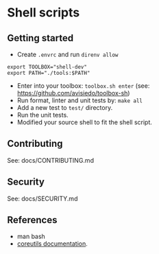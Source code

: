 # Shell scripts

## Getting started

- Create `.envrc` and run `direnv allow`

```shell
export TOOLBOX="shell-dev"
export PATH="./tools:$PATH"
```

- Enter into your toolbox: `toolbox.sh enter` (see: https://github.com/avisiedo/toolbox-sh)
- Run format, linter and unit tests by: `make all`
- Add a new test to `test/` directory.
- Run the unit tests.
- Modified your source shell to fit the shell script.

## Contributing

See: docs/CONTRIBUTING.md

## Security

See: docs/SECURITY.md

## References

- man bash
- [coreutils documentation](https://www.gnu.org/software/coreutils/manual/html_node/index.html#toc-Common-options-1).

